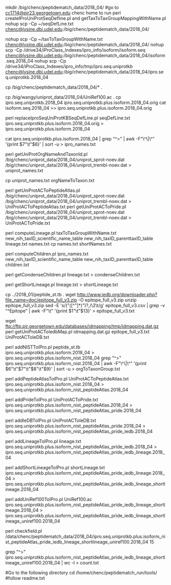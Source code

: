 mkdir /big/chenc/peptidematch_data/2018_04/
#go to cc1714@pir23.georgetown.edu chenc home to run perl createIProUniProtSeqDefline.pl and getTaxToTaxGroupMappingWithName.pl 
nohup scp -Cp ~/seqDefLine.txt chenc@lysine.dbi.udel.edu:/big/chenc/peptidematch_data/2018_04/

nohup scp -Cp ~/taxToTaxGroupWithName.txt chenc@lysine.dbi.udel.edu:/big/chenc/peptidematch_data/2018_04/
nohup scp -Cp /drive34/iProClass_Indexes/ipro_info/isoform/isoform.seq chenc@lysine.dbi.udel.edu:/big/chenc/peptidematch_data/2018_04/isoform.seq.2018_04
nohup scp -Cp /drive34/iProClass_Indexes/ipro_info/tmp/ipro.seq.uniprotkb chenc@lysine.dbi.udel.edu:/big/chenc/peptidematch_data/2018_04/ipro.seq.uniprotkb.2018_04 

cp /big/chenc/peptidematch_data/2018_04/* .

cp /big/wangy/uniprot_data/2018_04/UniRef100.ac .
cp ipro.seq.uniprotkb.2018_04 ipro.seq.uniprotkb.plus.isoform.2018_04.orig
cat isoform.seq.2018_04 >> ipro.seq.uniprotkb.plus.isoform.2018_04.orig

perl replaceIproSeqUniProtKBSeqDefLine.pl seqDefLine.txt ipro.seq.uniprotkb.plus.isoform.2018_04.orig > ipro.seq.uniprotkb.plus.isoform.2018_04

cat ipro.seq.uniprotkb.plus.isoform.2018_04 | grep "^>" | awk -F"\\\^\\\|\\\^" '{print $7"\t"$6}' | sort -u > ipro_names.txt

perl getUniProtOrgNameAndTaxonId.pl /big/chenc/uniprot_data/2018_04/uniprot_sprot-noev.dat /big/chenc/uniprot_data/2018_04/uniprot_trembl-noev.dat > uniprot_names.txt

cp uniprot_names.txt orgNameToTaxon.txt


perl getUniProtACToPeptideAtlas.pl /big/chenc/uniprot_data/2018_04/uniprot_sprot-noev.dat  /big/chenc/uniprot_data/2018_04/uniprot_trembl-noev.dat > UniProtACToPeptideAtlas.txt 
perl getUniProtACToPride.pl /big/chenc/uniprot_data/2018_04/uniprot_sprot-noev.dat  /big/chenc/uniprot_data/2018_04/uniprot_trembl-noev.dat > UniProtACToPride.txt 

perl computeLineage.pl taxToTaxGroupWithName.txt new_nih_taxID_scientific_name_table new_nih_taxID_parenttaxID_table lineage.txt names.txt 
cp names.txt shortNames.txt

perl computeChildren.pl ipro_names.txt new_nih_taxID_scientific_name_table new_nih_taxID_parenttaxID_table children.txt 

perl getCondenseChildren.pl lineage.txt > condenseChildren.txt

perl getShortLineage.pl lineage.txt > shortLineage.txt

cp ../2018_01/peptide_st.tb .
wget http://www.iedb.org/downloader.php?file_name=doc/epitope_full_v3.zip -O epitope_full_v3.zip
unzip epitope_full_v3.zip
sed -E 's/("([^"]*)")?,/\2\t/g' epitope_full_v3.csv | grep -v "^Epitope" | awk -F"\t" '{print $1"\t"$13}'  > epitope_full_v3.txt


wget ftp://ftp.pir.georgetown.edu/databases/idmapping/tmp/idmapping.dat.gz
perl getUniProtACToIedbMap.pl idmapping.dat.gz epitope_full_v3.txt UniProtACToIeDB.txt 


perl addNISTToIPro.pl peptide_st.tb ipro.seq.uniprotkb.plus.isoform.2018_04 > ipro.seq.uniprotkb.plus.isoform_nist.2018_04
grep "^>" ipro.seq.uniprotkb.plus.isoform_nist.2018_04 | awk -F"\\\^\\\|\\\^" '{print $6"\t"$7"\t"$8"\t"$9}' | sort -u > orgToTaxonGroup.txt

perl addPeptideAtlasToIPro.pl UniProtACToPeptideAtlas.txt ipro.seq.uniprotkb.plus.isoform_nist.2018_04 > ipro.seq.uniprotkb.plus.isoform_nist_peptideAtlas.2018_04 

perl addPrideToIPro.pl UniProtACToPride.txt ipro.seq.uniprotkb.plus.isoform_nist_peptideAtlas.2018_04 > ipro.seq.uniprotkb.plus.isoform_nist_peptideAtlas_pride.2018_04 


perl addIeDBToIPro.pl UniProtACToIeDB.txt ipro.seq.uniprotkb.plus.isoform_nist_peptideAtlas_pride.2018_04 > ipro.seq.uniprotkb.plus.isoform_nist_peptideAtlas_pride_iedb.2018_04 

perl addLineageToIPro.pl lineage.txt ipro.seq.uniprotkb.plus.isoform_nist_peptideAtlas_pride_iedb.2018_04 > ipro.seq.uniprotkb.plus.isoform_nist_peptideAtlas_pride_iedb_lineage.2018_04 

perl addShortLineageToIPro.pl shortLineage.txt ipro.seq.uniprotkb.plus.isoform_nist_peptideAtlas_pride_iedb_lineage.2018_04 > ipro.seq.uniprotkb.plus.isoform_nist_peptideAtlas_pride_iedb_lineage_shortlineage.2018_04

perl addUniRef100ToIPro.pl UniRef100.ac ipro.seq.uniprotkb.plus.isoform_nist_peptideAtlas_pride_iedb_lineage_shortlineage.2018_04 > ipro.seq.uniprotkb.plus.isoform_nist_peptideAtlas_pride_iedb_lineage_shortlineage_uniref100.2018_04

perl checkfield.pl /data/chenc/peptidematch_data/2018_04/ipro.seq.uniprotkb.plus.isoform_nist_peptideAtlas_pride_iedb_lineage_shortlineage_uniref100.2018_04 15

grep "^>" ipro.seq.uniprotkb.plus.isoform_nist_peptideAtlas_pride_iedb_lineage_shortlineage_uniref100.2018_04 | wc -l > count.txt 

#Go to the following directory 
cd /home/chenc/peptidematch_run/tools/
#follow readme.txt

